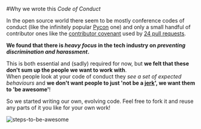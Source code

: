 #Why we wrote this _Code of Conduct_

In the open source world there seem to be mostly conference codes of conduct (like the infinitely popular [Pycon](https://us.pycon.org/2013/about/code-of-conduct/) one) and only a small handful of contributor ones like the [contributor covenant](http://contributor-covenant.org/) used by [24 pull requests](http://24pullrequests.com/).    

**We found that there is _heavy focus_ in the tech industry on _preventing discrimination and harassment_.**

This is both essential and (sadly) required for now, but **we felt that these don't sum up the people we want to work with**.     
When people look at your code of conduct they _see a set of expected behaviours_ and **we don't want people to just 'not be a [jerk](http://jerk.urbanup.com/1365784#.VZzZ8ujZ8fY)', we want them to 'be awesome'**! 

So we started writing our own, evolving code. Feel free to fork it and reuse any parts of it you like for your own work!

![steps-to-be-awesome](http://houseofpaincakes.com/wp-content/uploads/2014/11/bigpreview_Steps-to-be-awesome.jpg)

